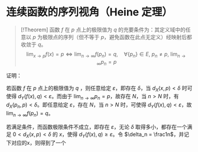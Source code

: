 # 连续函数的序列视角（Heine 定理）

>[!Theorem]
>函数 $f$ 在 $p$ 点上的极限值为 $q$ 的充要条件为：其定义域中的任意以 $p$ 为极限点的序列（但不等于 $p$，避免函数在此点无定义）经映射后都收敛于 $q$。
> $$ \lim_{ x \to p } f(x) = p \Longleftrightarrow \lim_{ n \to \infty } f(p_n) = q,\quad \forall \{p_n\} \in E,\ p_n \neq p ,\ \lim_{ n \to \infty } p_n=p $$
>

证明：

若函数 $f$ 在 $p$ 点上的极限值为 $q$ ，则任意给定 $\varepsilon$，即存在 $\delta$，当 $d_{X}(x,p)<\delta$ 时可使得 $d_Y(f(x),q)<\varepsilon$。而由于 $\lim_{ n \to \infty } p_n=p$，故存在 $N$，当 $n>N$ 时，有 $d_{X}(p_n,p)<\delta$。即任意给定 $\varepsilon$，存在 $N$，当 $n>N$ 时，可使得 $d_Y(f(x),q)<\varepsilon$，故 $\lim_{ n \to \infty } f(p_n) = q$。

若满足条件，而函数极限条件不成立，即存在 $\varepsilon$，无论 $\delta$ 取得多小，都存在一个满足 $0<d_{X}(x,p)<\delta$ 的 $x$，使得 $d_Y(f(x),q)\geq\varepsilon$。令 $\delta_n = \frac1n$，并记下对应的x，则得到了一个

